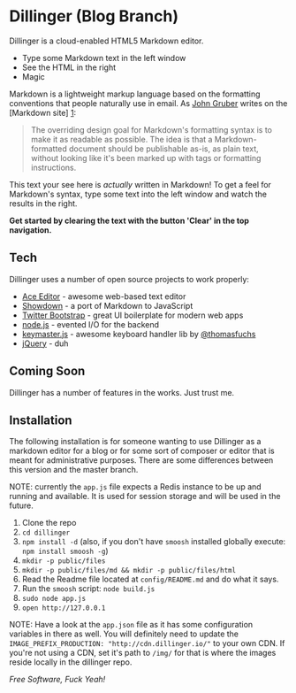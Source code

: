 Dillinger (Blog Branch)
=========

Dillinger is a cloud-enabled HTML5 Markdown editor.

  - Type some Markdown text in the left window
  - See the HTML in the right
  - Magic

Markdown is a lightweight markup language based on the formatting conventions that people naturally use in email.  As [John Gruber] writes on the [Markdown site] [1]:

> The overriding design goal for Markdown's
> formatting syntax is to make it as readable 
> as possible. The idea is that a
> Markdown-formatted document should be
> publishable as-is, as plain text, without
> looking like it's been marked up with tags
> or formatting instructions.

This text your see here is *actually* written in Markdown! To get a feel for Markdown's syntax, type some text into the left window and watch the results in the right.  

**Get started by clearing the text with the button 'Clear' in the top navigation.**

Tech
-----------

Dillinger uses a number of open source projects to work properly:

* [Ace Editor] - awesome web-based text editor
* [Showdown] - a port of Markdown to JavaScript
* [Twitter Bootstrap] - great UI boilerplate for modern web apps
* [node.js] - evented I/O for the backend
* [keymaster.js] - awesome keyboard handler lib by [@thomasfuchs]
* [jQuery] - duh 


Coming Soon
--------------

Dillinger has a number of features in the works.  Just trust me.


Installation
--------------

The following installation is for someone wanting to use Dillinger 
as a markdown editor for a blog or for some sort of composer or
editor that is meant for administrative purposes.  There are 
some differences between this version and the master branch.


NOTE: currently the `app.js` file expects a Redis instance to be up and running and available.  It is used for session storage and will be used in the future.

1. Clone the repo
2. `cd dillinger`
3. `npm install -d` (also, if you don't have `smoosh` installed globally execute: `npm install smoosh -g`)
4. `mkdir -p public/files`
5. `mkdir -p public/files/md && mkdir -p public/files/html`
6. Read the Readme file located at `config/README.md` and do what it says.
7. Run the `smoosh` script:  `node build.js`
8. `sudo node app.js`
9. `open http://127.0.0.1`

NOTE: Have a look at the `app.json` file as it has some configuration variables in there as well. You will definitely need to update the `IMAGE_PREFIX_PRODUCTION: "http://cdn.dillinger.io/"` to your own CDN. If you're not using a CDN, set it's path to `/img/` for that is where the images reside locally in the dillinger repo.


*Free Software, Fuck Yeah!*

  [john gruber]: http://daringfireball.net/
  [@thomasfuchs]: http://twitter.com/thomasfuchs
  [1]: http://daringfireball.net/projects/markdown/
  [showdown]: http://www.attacklab.net/
  [ace editor]: http://ace.ajax.org
  [node.js]: http://nodejs.org
  [Twitter Bootstrap]: http://twitter.github.com/bootstrap/
  [keymaster.js]: https://github.com/madrobby/keymaster
  [jQuery]: http://jquery.com  
  